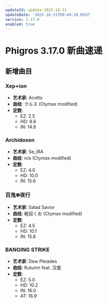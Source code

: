 ```yaml
---
updateId: update-2025-10-31
updateDate: '2025-10-31T09:49:10.093Z'
version: 3.17.0
enabled: true
---
```


# Phigros 3.17.0 新曲速递

## 新增曲目

### Xep+ion

- **艺术家**: Acotto
- **曲绘**: クルス (Ctymax modified)
- **定数**:
  - EZ: 2.5
  - HD: 9.8
  - IN: 14.8

### Archidoxen

- **艺术家**: Se_IRA
- **曲绘**: n/a (Ctymax modified)
- **定数**:
  - EZ: 4.0
  - HD: 10.0
  - IN: 15.6

### 百鬼֎夜行

- **艺术家**: Salad Savior
- **曲绘**: 軽目くお (Ctymax modified)
- **定数**:
  - EZ: 4.5
  - HD: 10.1
  - IN: 15.8

### BANGING STRIKE

- **艺术家**: Dew Pleiades
- **曲绘**: Rutumn feat. 汉堡
- **定数**:
  - EZ: 5.0
  - HD: 10.2
  - IN: 16.0
  - AT: 16.9

